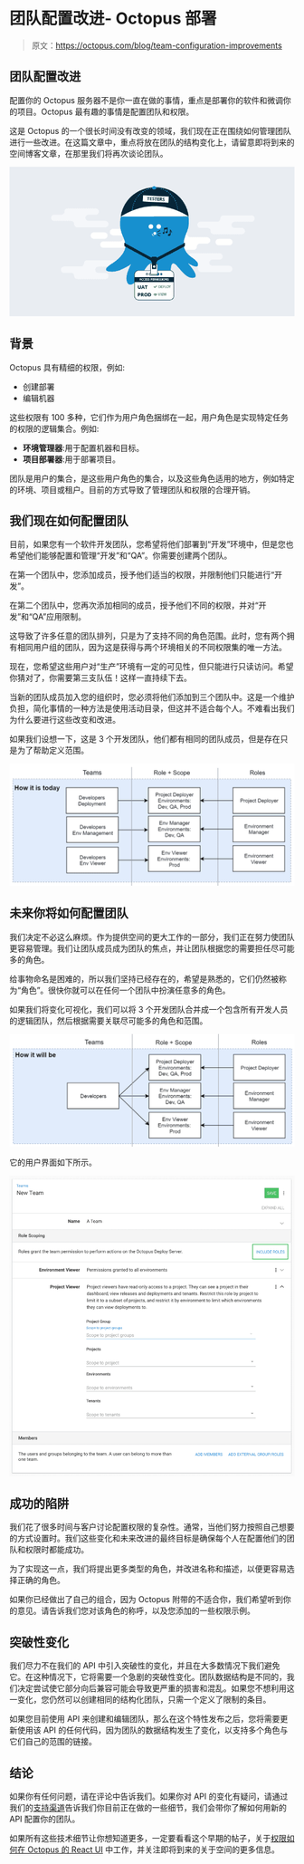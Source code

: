 # 团队配置改进- Octopus 部署

> 原文：<https://octopus.com/blog/team-configuration-improvements>

## 团队配置改进

配置你的 Octopus 服务器不是你一直在做的事情，重点是部署你的软件和微调你的项目。Octopus 最有趣的事情是配置团队和权限。

这是 Octopus 的一个很长时间没有改变的领域，我们现在正在围绕如何管理团队进行一些改进。在这篇文章中，重点将放在团队的结构变化上，请留意即将到来的空间博客文章，在那里我们将再次谈论团队。

[![role-based access control](img/975b470121868232b2f455e81954a3ba.png)](#)

## 背景

Octopus 具有精细的权限，例如:

*   创建部署
*   编辑机器

这些权限有 100 多种，它们作为用户角色捆绑在一起，用户角色是实现特定任务的权限的逻辑集合。例如:

*   **环境管理器**:用于配置机器和目标。
*   **项目部署器**:用于部署项目。

团队是用户的集合，是这些用户角色的集合，以及这些角色适用的地方，例如特定的环境、项目或租户。目前的方式导致了管理团队和权限的合理开销。

## 我们现在如何配置团队

目前，如果您有一个软件开发团队，您希望将他们部署到“开发”环境中，但是您也希望他们能够配置和管理“开发”和“QA”。你需要创建两个团队。

在第一个团队中，您添加成员，授予他们适当的权限，并限制他们只能进行“开发”。

在第二个团队中，您再次添加相同的成员，授予他们不同的权限，并对“开发”和“QA”应用限制。

这导致了许多任意的团队排列，只是为了支持不同的角色范围。此时，您有两个拥有相同用户组的团队，因为这是获得与两个环境相关的不同权限集的唯一方法。

现在，您希望这些用户对“生产”环境有一定的可见性，但只能进行只读访问。希望你猜对了，你需要第三支队伍！这样一直持续下去。

当新的团队成员加入您的组织时，您必须将他们添加到三个团队中。这是一个维护负担，简化事情的一种方法是使用活动目录，但这并不适合每个人。不难看出我们为什么要进行这些改变和改进。

如果我们设想一下，这是 3 个开发团队，他们都有相同的团队成员，但是存在只是为了帮助定义范围。

[![Team Roles data how it is](img/2fd8fb1c27e5991c2315117dd5d3a678.png)](#)

## 未来你将如何配置团队

我们决定不必这么麻烦。作为提供空间的更大工作的一部分，我们正在努力使团队更容易管理。我们让团队成员成为团队的焦点，并让团队根据您的需要担任尽可能多的角色。

给事物命名是困难的，所以我们坚持已经存在的，希望是熟悉的，它们仍然被称为“角色”。很快你就可以在任何一个团队中扮演任意多的角色。

如果我们将变化可视化，我们可以将 3 个开发团队合并成一个包含所有开发人员的逻辑团队，然后根据需要关联尽可能多的角色和范围。

[![Team Roles data how it will be](img/e803f265db9810b5ed749a9c58a3b486.png)](#)

它的用户界面如下所示。

[![Team Roles UI](img/1bc7779df92aa575e6c988e52381af01.png)](#)

## 成功的陷阱

我们花了很多时间与客户讨论配置权限的复杂性。通常，当他们努力按照自己想要的方式设置时。我们这些变化和未来改进的最终目标是确保每个人在配置他们的团队和权限时都能成功。

为了实现这一点，我们将提出更多类型的角色，并改进名称和描述，以便更容易选择正确的角色。

如果你已经做出了自己的组合，因为 Octopus 附带的不适合你，我们希望听到你的意见。请告诉我们您对该角色的称呼，以及您添加的一些权限示例。

## 突破性变化

我们尽力不在我们的 API 中引入突破性的变化，并且在大多数情况下我们避免它。在这种情况下，它将需要一个急剧的突破性变化。团队数据结构是不同的，我们决定尝试使它部分向后兼容可能会导致更严重的损害和混乱。如果您不想利用这一变化，您仍然可以创建相同的结构化团队，只需一个定义了限制的条目。

如果您目前使用 API 来创建和编辑团队，那么在这个特性发布之后，您将需要更新使用该 API 的任何代码，因为团队的数据结构发生了变化，以支持多个角色与它们自己的范围的链接。

## 结论

如果你有任何问题，请在评论中告诉我们。如果你对 API 的变化有疑问，请通过我们的[支持渠道](https://octopus.com/support)告诉我们你目前正在做的一些细节，我们会带你了解如何用新的 API 配置你的团队。

如果所有这些技术细节让你想知道更多，一定要看看这个早期的帖子，关于[权限如何在 Octopus 的 React UI](https://octopus.com/blog/permissions-in-react) 中工作，并关注即将到来的关于空间的更多信息。